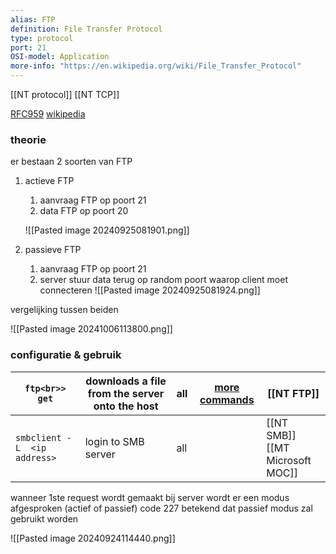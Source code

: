 ```yaml
---
alias: FTP
definition: File Transfer Protocol
type: protocol
port: 21
OSI-model: Application
more-info: "https://en.wikipedia.org/wiki/File_Transfer_Protocol"
---
```


[[NT protocol]]
[[NT TCP]]

[RFC959](https://www.rfc-editor.org/rfc/rfc959)
[wikipedia](https://en.wikipedia.org/wiki/File_Transfer_Protocol)

### theorie

er bestaan 2 soorten van FTP
1. actieve FTP
	1. aanvraag FTP op poort 21
	2. data FTP op poort 20

	![[Pasted image 20240925081901.png]]

2. passieve FTP
	1. aanvraag FTP op poort 21
	2. server stuur data terug op random poort waarop client moet connecteren
	![[Pasted image 20240925081924.png]]

vergelijking tussen beiden

![[Pasted image 20241006113800.png]]
### configuratie & gebruik

| `ftp<br>> get`               | downloads a file from the server onto the host | all | [more commands](https://en.wikipedia.org/wiki/List_of_FTP_commands) | [[NT FTP]]                         |
| ---------------------------- | ---------------------------------------------- | --- | ------------------------------------------------------------------- | ---------------------------------- |
| `smbclient -L  <ip address>` | login to SMB server                            | all |                                                                     | [[NT SMB]]<br>[[MT Microsoft MOC]] |


wanneer 1ste request wordt gemaakt bij server wordt er een modus afgesproken (actief of passief)
code 227 betekend dat passief modus zal gebruikt worden

![[Pasted image 20240924114440.png]]